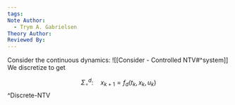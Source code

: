 ```yaml
---
tags: 
Note Author:
  - Trym A. Gabrielsen
Theory Author: 
Reviewed By:
---
```

Consider the continuous dynamics: ![[Consider - Controlled NTV#^system]]
We discretize to get

$$\Sigma_{\circ}^{d}:\quad x_{k+1} = f_{d}(t_{k}, x_{k},u_{k})$$ ^Discrete-NTV
